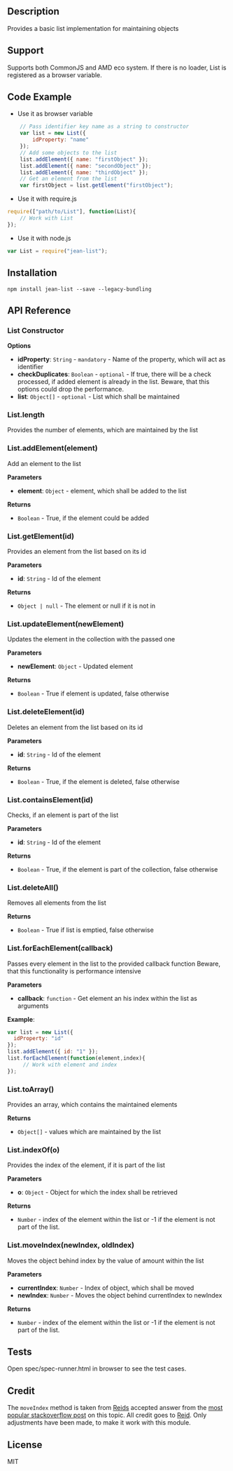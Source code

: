 ## Description

Provides a basic list implementation for maintaining objects 

## Support
Supports both CommonJS and AMD eco system. If there is no loader, List is registered as a browser variable.

## Code Example
- Use it as browser variable
```javascript
    // Pass identifier key name as a string to constructor
    var list = new List({
        idProperty: "name"
    });
    // Add some objects to the list
    list.addElement({ name: "firstObject" });
    list.addElement({ name: "secondObject" });
    list.addElement({ name: "thirdObject" });
    // Get an element from the list
    var firstObject = list.getElement("firstObject");
```
- Use it with require.js
```javascript
require(["path/to/List"], function(List){
    // Work with List
});
```
- Use it with node.js
```javascript
var List = require("jean-list");
```
## Installation

`npm install jean-list --save --legacy-bundling`

## API Reference

### List Constructor

**Options**
- **idProperty**: `String` - `mandatory` - Name of the property, which will act as identifier
- **checkDuplicates**: `Boolean` - `optional` - If true, there will be a check processed, if added element is already in the list. Beware, that this options could drop the performance.
- **list**: `Object[]` - `optional` - List which shall be maintained

### List.length

Provides the number of elements, which are maintained by the list

### List.addElement(element) 

Add an element to the list

**Parameters**
- **element**: `Object` - element, which shall be added to the list

**Returns**
- `Boolean` - True, if the element could be added

### List.getElement(id) 

Provides an element from the list based on its id

**Parameters**
- **id**: `String` - Id of the element

**Returns**
- `Object | null` - The element or null if it is not in

### List.updateElement(newElement) 

Updates the element in the collection with the passed one

**Parameters**
- **newElement**: `Object` - Updated element

**Returns**
- `Boolean` - True if element is updated, false otherwise

### List.deleteElement(id) 

Deletes an element from the list based on its id

**Parameters**
- **id**: `String` - Id of the element

**Returns**
- `Boolean` - True, if the element is deleted, false otherwise 

### List.containsElement(id) 

Checks, if an element is part of the list

**Parameters**
- **id**: `String` - Id of the element

**Returns**
- `Boolean` - True, if the element is part of the collection, false otherwise

### List.deleteAll() 

Removes all elements from the list

**Returns**
- `Boolean` - True if list is emptied, false otherwise

### List.forEachElement(callback) 

Passes every element in the list to the provided callback function
Beware, that this functionality is performance intensive

**Parameters**
- **callback**: `function` - Get element an his index within the list as arguments

**Example**:
```js
var list = new List({
  idProperty: "id"
});
list.addElement({ id: "1" });
list.forEachElement(function(element,index){
     // Work with element and index
});
```

### List.toArray() 

Provides an array, which contains the maintained elements

**Returns**
- `Object[]` - values which are maintained by the list

### List.indexOf(o) 

Provides the index of the element, if it is part of the list

**Parameters**
- **o**: `Object` - Object for which the index shall be retrieved

**Returns**
- `Number` - index of the element within the list or -1 if the element is not part of the list.

### List.moveIndex(newIndex, oldIndex) 

Moves the object behind index by the value of amount within the list

**Parameters**
- **currentIndex**: `Number` - Index of object, which shall be moved
- **newIndex**: `Number` - Moves the object behind currentIndex to newIndex

**Returns**
- `Number` - index of the element within the list or -1 if the element is not part of the list.

## Tests

Open spec/spec-runner.html in browser to see the test cases.

## Credit

The `moveIndex` method is taken from [Reids](https://stackoverflow.com/users/236139/reid)
 accepted answer from the [most popular stackoverflow post](https://stackoverflow.com/questions/5306680/move-an-array-element-from-one-array-position-to-another/5306832#comment59437131_5306832) on this topic. All credit goes to [Reid](https://stackoverflow.com/users/236139/reid). Only adjustments have been made, to make it work with this module.

## License

MIT